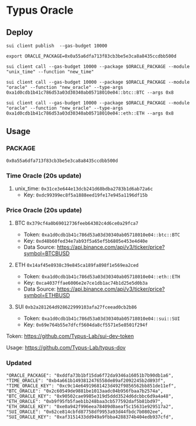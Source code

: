 # Typus Oracle

## Deploy

`sui client publish  --gas-budget 10000`

`export ORACLE_PACKAGE=0x0a55a6dfa713f83cb3be5e3ca8a8435ccdbb500d`

`sui client call --gas-budget 10000 --package $ORACLE_PACKAGE --module "unix_time" --function "new_time"`

`sui client call --gas-budget 10000 --package $ORACLE_PACKAGE --module "oracle" --function "new_oracle" --type-args  0xa1d0cdb1b41c786d53a03d30340ab05718010e04::btc::BTC --args 0x8`

`sui client call --gas-budget 10000 --package $ORACLE_PACKAGE --module "oracle" --function "new_oracle" --type-args  0xa1d0cdb1b41c786d53a03d30340ab05718010e04::eth::ETH --args 0x8`

## Usage

### PACKAGE
`0x0a55a6dfa713f83cb3be5e3ca8a8435ccdbb500d`

### Time Oracle (20s update)

1. unix_time: `0x31ce3e644e13dcb241d68bdba2783b1d6ab72a6c`
   * Key: `0xdc99399ec8f5a1888eed19fe17e945a1196df15b`

### Price Oracle (20s update)

1. BTC `0x379cf4a0b69012736feeb64302c4d6ce0a29fca7`
    * Token: `0xa1d0cdb1b41c786d53a03d30340ab05718010e04::btc::BTC`
    * Key: `0xd48b60fed34e7ab93f5a65ef5b6805e453e4d40e`
    * Data Source: https://api.binance.com/api/v3/ticker/price?symbol=BTCBUSD 


2. ETH `0x14af45e8938c39e845ca189fa898f1e569ea2ced`
    * Token: `0xa1d0cdb1b41c786d53a03d30340ab05718010e04::eth::ETH`
    * Key: `0xca4037ffae6006e2e7ce1db1ac74b1d25e5d0b3a`
    * Data Source: https://api.binance.com/api/v3/ticker/price?symbol=ETHBUSD 

3. SUI `0xb2a281264d928622999103afa27fceead0cb2b86`
    * Token: `0xa1d0cdb1b41c786d53a03d30340ab05718010e04::sui::SUI`
    * Key: `0x69e764b55e7dfcf5604da8cf5571e5e8501f294f`

Token: https://github.com/Typus-Lab/sui-dev-token

Usage: https://github.com/Typus-Lab/typus-dov

<!-- ## Supra Oracle
https://supraoracles.com

`sui client call --gas-budget 10000 --package $PACKAGE --module "supra" --function "retrieve_price" --args 0xc40820e20346809f11f0bd04e954792f897a84d0 btc_usdt` -->

### Updated
```
"ORACLE_PACKAGE": "0xddfa73b1bf15da6f72da9346a16051b7b90db1a6",
"TIME_ORACLE": "0xb4a661b1493812476558de89af2092245b2d893f",
"TIME_ORACLE_KEY": "0xc9c14e64919681423d492f9856562bb851de11ef",
"BTC_ORACLE": "0x2c60549de9881be1013aadc04b956fbaa7b2574a",
"BTC_ORACLE_KEY": "0x90502cae9985e319d5ddd3524d6dcbbc6d9a4a48",
"ETH_ORACLE": "0xb9f95fb5faeb1b248baa3cb577592daf5b81bd97",
"ETH_ORACLE_KEY": "0xe0a942f996eea78409d0aeaf5c15631e929517a2",
"SUI_ORACLE": "0x62ce814cbfd87758df9953a93d44fbdc7b0802ee",
"SUI_ORACLE_KEY": "0xaf3151433dd949a9fbba4288374b404edb937cfd",
```
